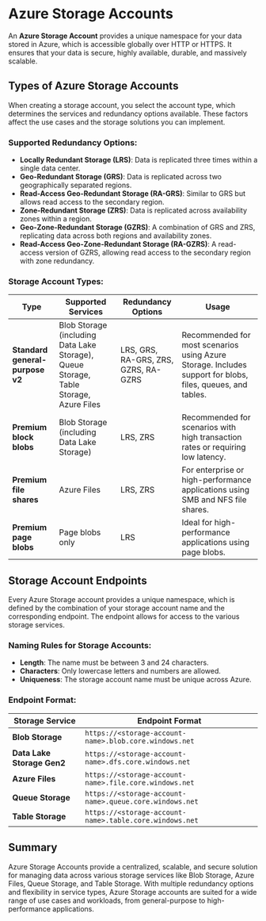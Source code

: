 # Azure Storage Accounts

An **Azure Storage Account** provides a unique namespace for your data stored in Azure, which is accessible globally over HTTP or HTTPS. It ensures that your data is secure, highly available, durable, and massively scalable.

## Types of Azure Storage Accounts

When creating a storage account, you select the account type, which determines the services and redundancy options available. These factors affect the use cases and the storage solutions you can implement.

### Supported Redundancy Options:
- **Locally Redundant Storage (LRS)**: Data is replicated three times within a single data center.
- **Geo-Redundant Storage (GRS)**: Data is replicated across two geographically separated regions.
- **Read-Access Geo-Redundant Storage (RA-GRS)**: Similar to GRS but allows read access to the secondary region.
- **Zone-Redundant Storage (ZRS)**: Data is replicated across availability zones within a region.
- **Geo-Zone-Redundant Storage (GZRS)**: A combination of GRS and ZRS, replicating data across both regions and availability zones.
- **Read-Access Geo-Zone-Redundant Storage (RA-GZRS)**: A read-access version of GZRS, allowing read access to the secondary region with zone redundancy.

### Storage Account Types:

| Type                        | Supported Services                                          | Redundancy Options                                          | Usage                                                                 |
|-----------------------------|------------------------------------------------------------|------------------------------------------------------------|-----------------------------------------------------------------------|
| **Standard general-purpose v2** | Blob Storage (including Data Lake Storage), Queue Storage, Table Storage, Azure Files | LRS, GRS, RA-GRS, ZRS, GZRS, RA-GZRS                       | Recommended for most scenarios using Azure Storage. Includes support for blobs, files, queues, and tables. |
| **Premium block blobs**      | Blob Storage (including Data Lake Storage)                 | LRS, ZRS                                                   | Recommended for scenarios with high transaction rates or requiring low latency. |
| **Premium file shares**      | Azure Files                                                | LRS, ZRS                                                   | For enterprise or high-performance applications using SMB and NFS file shares. |
| **Premium page blobs**       | Page blobs only                                             | LRS                                                        | Ideal for high-performance applications using page blobs. |

## Storage Account Endpoints

Every Azure Storage account provides a unique namespace, which is defined by the combination of your storage account name and the corresponding endpoint. The endpoint allows for access to the various storage services.

### Naming Rules for Storage Accounts:
- **Length**: The name must be between 3 and 24 characters.
- **Characters**: Only lowercase letters and numbers are allowed.
- **Uniqueness**: The storage account name must be unique across Azure.

### Endpoint Format:

| Storage Service          | Endpoint Format                                            |
|--------------------------|------------------------------------------------------------|
| **Blob Storage**          | `https://<storage-account-name>.blob.core.windows.net`      |
| **Data Lake Storage Gen2**| `https://<storage-account-name>.dfs.core.windows.net`       |
| **Azure Files**           | `https://<storage-account-name>.file.core.windows.net`      |
| **Queue Storage**         | `https://<storage-account-name>.queue.core.windows.net`     |
| **Table Storage**         | `https://<storage-account-name>.table.core.windows.net`     |

## Summary

Azure Storage Accounts provide a centralized, scalable, and secure solution for managing data across various storage services like Blob Storage, Azure Files, Queue Storage, and Table Storage. With multiple redundancy options and flexibility in service types, Azure Storage accounts are suited for a wide range of use cases and workloads, from general-purpose to high-performance applications.
